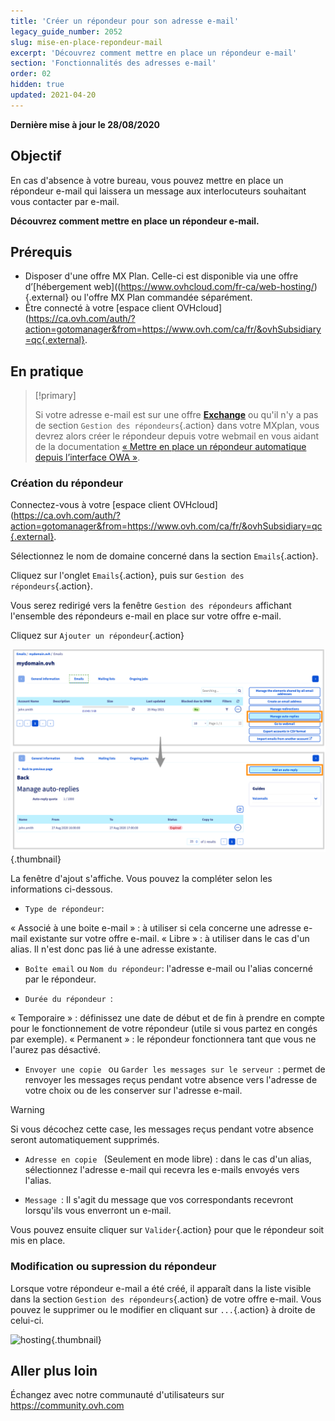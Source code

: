 ```yaml
---
title: 'Créer un répondeur pour son adresse e-mail'
legacy_guide_number: 2052
slug: mise-en-place-repondeur-mail
excerpt: 'Découvrez comment mettre en place un répondeur e-mail'
section: 'Fonctionnalités des adresses e-mail'
order: 02
hidden: true
updated: 2021-04-20
---
```


**Dernière mise à jour le 28/08/2020**

## Objectif

En cas d'absence à votre bureau, vous pouvez mettre en place un répondeur e-mail qui laissera un message aux interlocuteurs souhaitant vous contacter par e-mail.

**Découvrez comment mettre en place un répondeur e-mail.**

## Prérequis

- Disposer d'une offre MX Plan. Celle-ci est disponible via une offre d’[hébergement web]((https://www.ovhcloud.com/fr-ca/web-hosting/){.external} ou l'offre MX Plan commandée séparément.
- Être connecté à votre [espace client OVHcloud](https://ca.ovh.com/auth/?action=gotomanager&from=https://www.ovh.com/ca/fr/&ovhSubsidiary=qc{.external}.

## En pratique

> [!primary]
>
> Si votre adresse e-mail est sur une offre [**Exchange**](https://www.ovhcloud.com/fr-ca/emails/hosted-exchange/) ou qu'il n'y a pas de section `Gestion des répondeurs`{.action} dans votre MXplan, vous devrez alors créer le répondeur depuis votre webmail en vous aidant de la documentation [« Mettre en place un répondeur automatique depuis l’interface OWA »](../../microsoft-collaborative-solutions/exchange_2016_guide_mise_en_place_dun_repondeur_sous_owa/).

### Création du répondeur

Connectez-vous à votre [espace client OVHcloud](https://ca.ovh.com/auth/?action=gotomanager&from=https://www.ovh.com/ca/fr/&ovhSubsidiary=qc{.external}. 

Sélectionnez le nom de domaine concerné dans la section `Emails`{.action}.

Cliquez sur l'onglet `Emails`{.action}, puis sur `Gestion des répondeurs`{.action}.

Vous serez redirigé vers la fenêtre `Gestion des répondeurs` affichant l'ensemble des répondeurs e-mail en place sur votre offre e-mail.

Cliquez sur `Ajouter un répondeur`{.action}

![hosting](images/email_responder01.png){.thumbnail}

La fenêtre d'ajout s'affiche. Vous pouvez la compléter selon les informations ci-dessous.

- `Type de répondeur`:

« Associé à une boite e-mail » : à utiliser si cela concerne une adresse e-mail existante sur votre offre e-mail.
« Libre » : à utiliser dans le cas d'un alias. Il n'est donc pas lié à une adresse existante.

- `Boîte email` ou `Nom du répondeur`: l'adresse e-mail ou l'alias concerné par le répondeur.

- `Durée du répondeur `:

« Temporaire » : définissez une date de début et de fin à prendre en compte pour le fonctionnement de votre répondeur (utile si vous partez en congés par exemple).
« Permanent » : le répondeur fonctionnera tant que vous ne l'aurez pas désactivé.

- `Envoyer une copie ` ou `Garder les messages sur le serveur `: permet de renvoyer les messages reçus pendant votre absence vers l'adresse de votre choix ou de les conserver sur l'adresse e-mail.

> [!warning]
> Si vous décochez cette case, les messages reçus pendant votre absence seront automatiquement supprimés.

- `Adresse en copie ` (Seulement en mode libre) : dans le cas d'un alias, sélectionnez l'adresse e-mail qui recevra les e-mails envoyés vers l'alias.

- `Message `: Il s'agit du message que vos correspondants recevront lorsqu'ils vous enverront un e-mail.

Vous pouvez ensuite cliquer sur `Valider`{.action} pour que le répondeur soit mis en place.

### Modification ou supression du répondeur

Lorsque votre répondeur e-mail a été créé, il apparaît dans la liste visible dans la section `Gestion des répondeurs`{.action} de votre offre e-mail. Vous pouvez le supprimer ou le modifier en cliquant sur `...`{.action} à droite de celui-ci.

![hosting](images/email_responder02.png){.thumbnail}

## Aller plus loin

Échangez avec notre communauté d'utilisateurs sur https://community.ovh.com
